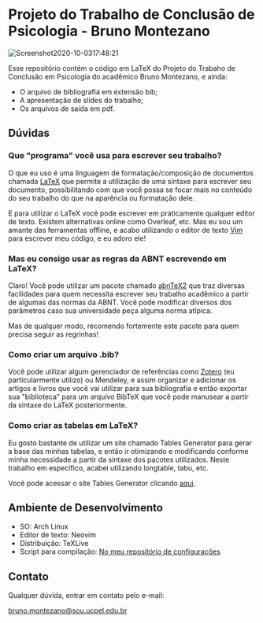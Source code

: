 # Projeto do Trabalho de Conclusão de Psicologia - Bruno Montezano

![Screenshot2020-10-0317:48:21](https://user-images.githubusercontent.com/65104127/95001476-bedd1c00-05a0-11eb-937e-066c32c2babb.png)

Esse repositório contém o código em LaTeX do Projeto do Trabaho de Conclusão em Psicologia do acadêmico Bruno Montezano, e ainda:

- O arquivo de bibliografia em extensão bib;
- A apresentação de slides do trabalho;
- Os arquivos de saída em pdf.

## Dúvidas

### Que "programa" você usa para escrever seu trabalho?

O que eu uso é uma linguagem de formatação/composição de documentos
chamada [LaTeX](https://www.latex-project.org) que permite a utilização
de uma sintaxe para escrever seu documento, possibilitando com que
você possa se focar mais no conteúdo do seu trabalho do que na
aparência ou formatação dele.

E para utilizar o LaTeX você pode escrever em praticamente qualquer
editor de texto. Existem alternativas online como Overleaf, etc.
Mas eu sou um amante das ferramentas offline, e acabo utilizando
o editor de texto [Vim](https://www.vim.org) para escrever meu código, e eu adoro ele!

### Mas eu consigo usar as regras da ABNT escrevendo em LaTeX?

Claro! Você pode utilizar um pacote chamado [abnTeX2](abntex.net.br)
que traz diversas facilidades para quem necessita escrever seu
trabalho acadêmico a partir de algumas das normas da ABNT.
Você pode modificar diversos dos parâmetros caso sua universidade
peça alguma norma atípica.

Mas de qualquer modo, recomendo fortemente este pacote para quem
precisa seguir as regrinhas!

### Como criar um arquivo .bib?

Você pode utilizar algum gerenciador de referências como [Zotero](https://www.zotero.org/)
(eu particularmente utilizo) ou Mendeley, e assim organizar e adicionar os
artigos e livros que você vai utilizar para sua bibliografia e então
exportar sua "biblioteca" para um arquivo BibTeX que você pode manusear
a partir da sintaxe do LaTeX posteriormente.

### Como criar as tabelas em LaTeX?

Eu gosto bastante de utilizar um site chamado Tables Generator
para gerar a base das minhas tabelas, e então ir otimizando e
modificando conforme minha necessidade a partir da sintaxe
dos pacotes utilizados.
Neste trabalho em específico, acabei utilizando longtable, tabu, etc.

Você pode acessar o site Tables Generator clicando [aqui](https://www.tablesgenerator.com/).

## Ambiente de Desenvolvimento

- SO: Arch Linux
- Editor de texto: Neovim
- Distribuição: TeXLive
- Script para compilação: [No meu repositório de configurações](https://github.com/brunomontezano/dotfiles/blob/master/.local/bin/compiler)


## Contato

Qualquer dúvida, entrar em contato pelo e-mail:

bruno.montezano@sou.ucpel.edu.br
